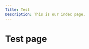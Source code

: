 ```yaml
---
Title: Test
Description: This is our index page.
---
```


Test page
==========================

<div class="first-box">
</div>

<div class="second-box">
</div>

<div class="third-box">
</div>

<div class="fourth-box">
</div>